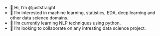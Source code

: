 - 👋 Hi, I’m @juststraight
- 👀 I’m interested in machine learning, statistics, EDA, deep learning and other data science domains.
- 🌱 I’m currently learning NLP techniques using python.
- 💞️ I’m looking to collaborate on any intresting data science project.

<!---
juststraight/juststraight is a ✨ special ✨ repository because its `README.md` (this file) appears on your GitHub profile.
You can click the Preview link to take a look at your changes.
--->
